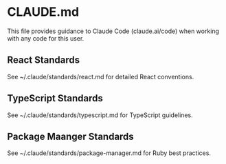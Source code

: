 # CLAUDE.md

This file provides guidance to Claude Code (claude.ai/code) when working with any code for this user.

## React Standards

See ~/.claude/standards/react.md for detailed React conventions.

## TypeScript Standards

See ~/.claude/standards/typescript.md for TypeScript guidelines.

## Package Maanger Standards

See ~/.claude/standards/package-manager.md for Ruby best practices.
